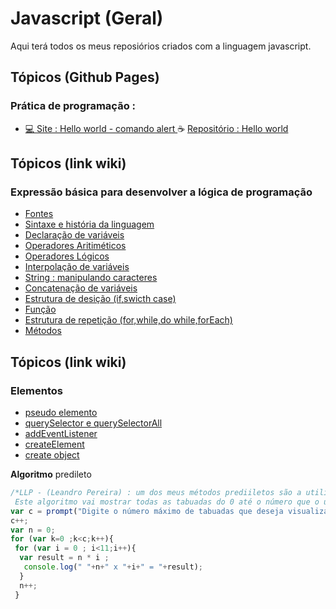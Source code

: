 # Javascript (Geral)

<p> Aqui terá todos os meus reposiórios criados com a linguagem javascript. </p>
 

<!---
<strong> Os significados dos logotipos :</strong>
|Descrição | Logotipo   |
|:--: |:--:|
| Projeto em desenvolvimento    |  🛑  |
| Meus projetos Favoritos | :heart: |
| Código Fonte - local do repositório | ☕|  -->

## Tópicos (Github Pages) 
### Prática de programação  : 
* [ 💻 Site : Hello world - comando alert  ](https://leandropereira2603.github.io/Hello-World-Javascript/)  ☕ [Repositório : Hello world ](https://github.com/LeandroPereira2603/Hello-World-Javascript)


## Tópicos (link wiki)  
### Expressão básica para desenvolver a lógica de programação 

* [Fontes](https://github.com/LeandroPereira2603/Javascript/wiki)
* [Sintaxe e história da linguagem ](https://github.com/LeandroPereira2603/Javascript/wiki/Hist%C3%B3ria-e-sintaxe-da-linguagem)
* [Declaração de variáveis](https://github.com/LeandroPereira2603/Javascript/wiki/Declara%C3%A7%C3%A3o-de-vari%C3%A1vel)
* [Operadores Aritiméticos](https://github.com/LeandroPereira2603/Javascript/wiki/Operadores-aritm%C3%A9ticos)
* [Operadores Lógicos](https://github.com/LeandroPereira2603/Javascript/wiki/Operadores-L%C3%B3gicos)
* [Interpolação de variáveis](https://github.com/LeandroPereira2603/Javascript/wiki/Interpola%C3%A7%C3%A3o-de-vari%C3%A1vel)
* [String : manipulando caracteres](https://github.com/LeandroPereira2603/Javascript/wiki/String-:-Manipula%C3%A7%C3%A3o-de-caractere)
* [Concatenação de variáveis](https://github.com/LeandroPereira2603/Javascript/wiki/Concatena%C3%A7%C3%A3o-de-vari%C3%A1vel)
* [Estrutura de desição (if,swicth case) ](https://github.com/LeandroPereira2603/Javascript/wiki/Estrutura-de-desi%C3%A7%C3%A3o-(if,swicth-case))
* [Função](https://github.com/LeandroPereira2603/Javascript/wiki/Function)
* [Estrutura de repetição (for,while,do while,forEach)](https://github.com/leandroluizpereira/web-design-frond-end/wiki/1.99--Estrutura-de-repeti%C3%A7%C3%A2o-(for,while,do-while))
* [Métodos](https://github.com/LeandroPereira2603/Javascript/wiki/Metodos)

## Tópicos (link wiki)  
### Elementos

* [pseudo elemento](https://github.com/LeandroPereira2603/Javascript/wiki/Pseudo-elemento)
* [querySelector e querySelectorAll](https://github.com/LeandroPereira2603/Javascript/wiki/QuerySelector-e-querySelectorAll)
* [addEventListener](https://github.com/LeandroPereira2603/Javascript/wiki/addEventListener)
* [createElement](https://github.com/LeandroPereira2603/Javascript/wiki/Create-Element)
* [create object](https://github.com/LeandroPereira2603/Javascript/wiki/Create-object)

**Algoritmo** predileto 

```javascript
/*LLP - (Leandro Pereira) : um dos meus métodos prediiletos são a utilização do for , exemplo :
 Este algoritmo vai mostrar todas as tabuadas do 0 até o número que o usuario digitar */
var c = prompt("Digite o número máximo de tabuadas que deseja visualizar "); 
c++;
var n = 0;
for (var k=0 ;k<c;k++){ 
 for (var i = 0 ; i<11;i++){
  var result = n * i ;
   console.log(" "+n+" x "+i+" = "+result);
  }
  n++;
 }
```
       
    
  

<!-- colocar imagem e link 
 [![Binder](https://mybinder.org/badge_logo.svg)](https://mybinder.org/v2/gh/storopoli/ciencia-de-dados/main?filepath=notebooks%2FAula_Especial_Python.ipynb)
-->
